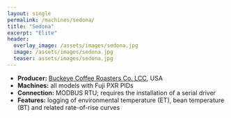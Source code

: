 ```yaml
---
layout: single
permalink: /machines/sedona/
title: "Sedona"
excerpt: "Elite"
header:
  overlay_image: /assets/images/sedona.jpg
  image: /assets/images/sedona.jpg
  teaser: assets/images/sedona.jpg
---
```

* __Producer:__ [Buckeye Coffee Roasters Co. LCC](http://www.buckeyecoffee.com), USA
* __Machines:__ all models with Fuji PXR PIDs
* __Connection:__ MODBUS RTU; requires the installation of a serial driver
* __Features:__ logging of environmental temperature (ET), bean temperature (BT) and related rate-of-rise curves